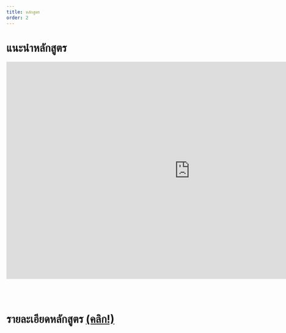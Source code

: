 ```yaml
---
title: หลักสูตร
order: 2
---
```


# แนะนำหลักสูตร

<iframe src="https://docs.google.com/presentation/d/e/2PACX-1vRFknJes9JPevAY-0h-6EG2oZuQTFehANVphp8zfnCAGpGssd6hd9R6Rxbs_yj9LU9jcrmWfh4Kie9L/embed?start=false&loop=false&delayms=3000" frameborder="0" width="960" height="569" allowfullscreen="true" mozallowfullscreen="true" webkitallowfullscreen="true"></iframe>

<br><br>
# รายละเอียดหลักสูตร [(คลิก!)](https://drive.google.com/file/d/1MuH1ah4WFT3szNPPrb9shr24c7VKvRtx/view?usp=sharing) 